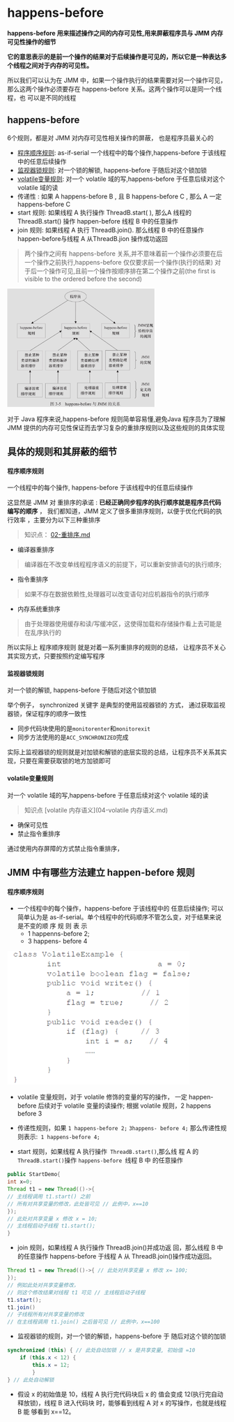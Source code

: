 #              happens-before

**happens-before 用来描述操作之间的内存可见性,用来屏蔽程序员与 JMM 内存可见性操作的细节**

**它的意思表示的是前一个操作的结果对于后续操作是可见的，所以它是一种表达多个线程之间对于内存的可见性。**

 所以我们可以认为在 JMM 中，如果一个操作执行的结果需要对另一个操作可见，那么这两个操作必须要存在 happens-before 关系。这两个操作可以是同一个线程，也 可以是不同的线程

## happens-before 

6个规则，都是对 JMM 对内存可见性相关操作的屏蔽， 也是程序员最关心的

- [程序顺序规则](#程序顺序规则): as-if-serial 一个线程中的每个操作,happens-before 于该线程中的任意后续操作
- [监视器锁规则](#监视器锁规则): 对一个锁的解锁, happens-before 于随后对这个锁加锁
- [volatile变量规则](#volatile变量规则): 对一个 volatile 域的写,happens-before 于任意后续对这个 volatile 域的读
- 传递性 : 如果 A happens-before B , 且 B happens-before C , 那么 A 一定 happens-before C
- start 规则:  如果线程 A 执行操作 ThreadB.start( ), 那么A 线程的 ThreadB.start() 操作 happen-before 线程 B 中的任意操作
- join 规则: 如果线程 A 执行 ThreadB.join(). 那么线程 B 中的任意操作 happen-before与线程 A 从ThreadB.jion 操作成功返回

> 两个操作之间有 happens-before 关系,并不意味着前一个操作必须要在后一个操作之前执行,happens-before 仅仅要求前一个操作(执行的结果) 对于后一个操作可见,且前一个操作按顺序排在第二个操作之前(the first is visible to the ordered before the second)

<img src="../../../assets/image-20200306122005450.png" alt="image-20200306122005450" style="zoom: 33%;" />

对于 Java 程序来说,happens-before 规则简单容易懂,避免Java 程序员为了理解 JMM 提供的内存可见性保证而去学习复杂的重排序规则以及这些规则的具体实现

## 具体的规则和其屏蔽的细节

#### 程序顺序规则

一个线程中的每个操作, happens-before 于该线程中的任意后续操作

这显然是 JMM 对 重排序的承诺  :  **已经正确同步程序的执行顺序就是程序员代码编写的顺序** ， 我们都知道，JMM 定义了很多重排序规则，以便于优化代码的执行效率 ，主要分为以下三种重排序

> 知识点：  [02-重排序.md](02-重排序.md) 

- 编译器重排序

> 编译器在不改变单线程程序语义的前提下，可以重新安排语句的执行顺序;

- 指令重排序

> 如果不存在数据依赖性,处理器可以改变语句对应机器指令的执行顺序

- 内存系统重排序

> 由于处理器使用缓存和读/写缓冲区，这使得加载和存储操作看上去可能是在乱序执行的

所以实际上 程序顺序规则 就是对着一系列重排序的规则的总结， 让程序员不关心其实现方式，只要按照约定编写程序

#### 监视器锁规则

对一个锁的解锁, happens-before 于随后对这个锁加锁

举个例子， synchronized 关键字 是典型的使用监视器锁的 方式， 通过获取监视器锁，保证程序的顺序一致性

- 同步代码块使用的是`monitorenter`和`monitorexit`
- 同步方法使用的是`ACC_SYNCHRONIZED`完成

实际上监视器锁的规则就是对加锁和解锁的底层实现的总结，让程序员不关系其实现，只要在需要获取锁的地方加锁即可

#### volatile变量规则

对一个 volatile 域的写,happens-before 于任意后续对这个 volatile 域的读

> 知识点  [volatile 内存语义](04-volatile 内存语义.md) 

- 确保可见性
- 禁止指令重排序

通过使用内存屏障的方式禁止指令重排序， 

## JMM 中有哪些方法建立 happen-before 规则

#### 程序顺序规则

- 一个线程中的每个操作，happens-before 于该线程中的 任意后续操作; 可以简单认为是 as-if-serial。单个线程中的代码顺序不管怎么变，对于结果来说是不变的顺 序 规 则 表 示 
  - 1 happenns-before 2; 
  - 3 happens- before 4

<img src="../../../assets/image-20200228174831591.png" alt="image-20200228174831591" style="zoom:50%;" />

- volatile 变量规则，对于 volatile 修饰的变量的写的操作， 一定 happen-before 后续对于 volatile 变量的读操作; 根据 volatile 规则，2 happens before 3

- 传递性规则，如果 `1 happens-before 2;` `3happens- before 4;` 那么传递性规则表示:` 1 happens-before 4;`

- start 规则，如果线程 A 执行操作` ThreadB.start()`,那么线 程 A 的 `ThreadB.start()`操作 `happens-before `线程 B 中
  的任意操作

```java
public StartDemo{
int x=0;
Thread t1 = new Thread(()->{
// 主线程调用 t1.start() 之前
// 所有对共享变量的修改，此处皆可见 // 此例中，x==10
});
// 此处对共享变量 x 修改 x = 10;
// 主线程启动子线程 t1.start();
}
```



- join 规则，如果线程 A 执行操作 ThreadB.join()并成功返 回，那么线程 B 中的任意操作 happens-before 于线程 A 从 ThreadB.join()操作成功返回。

```java
Thread t1 = new Thread(()->{ // 此处对共享变量 x 修改 x= 100;
});
// 例如此处对共享变量修改，
// 则这个修改结果对线程 t1 可见 // 主线程启动子线程
t1.start();
t1.join()
// 子线程所有对共享变量的修改
// 在主线程调用 t1.join() 之后皆可见 // 此例中，x==100
```



- 监视器锁的规则，对一个锁的解锁，happens-before 于 随后对这个锁的加锁

```java
synchronized (this) { // 此处自动加锁 // x 是共享变量, 初始值 =10
	if (this.x < 12) {
		this.x = 12; 
		}
} // 此处自动解锁
```

- 假设 x 的初始值是 10，线程 A 执行完代码块后 x 的 值会变成 12(执行完自动释放锁)，线程 B 进入代码块 时，能够看到线程 A 对 x 的写操作，也就是线程 B 能 够看到 x==12。